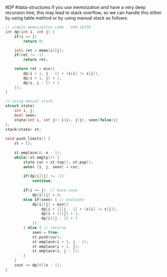 #DP #data-structures
if you use memoization and have a very deep recursion tree, this may lead to stack overflow, so we can handle this either by using table method or by using manual stack as follows:

```C++
// simple memoization code - UVA-10739
int dp(int i, int j) {
    if(i >= j)
        return 0;

    int& ret = memo[i][j];
    if(ret != -1)
        return ret;

    return ret = min({
        dp(i + 1, j - 1) + (s[i] != s[j]),
        dp(i + 1, j) + 1,
        dp(i, j - 1) + 1
    });
}
```

```C++
// using manual stack
struct state{  
    int i, j;  
    bool seen;  
    state(int i, int j): i(i), j(j), seen(false){}  
};    
stack<state> st;  
  
void push_limits() {  
    st = {};  
  
    st.emplace(0, n - 1);  
    while(!st.empty()) {  
        state cur = st.top(); st.pop();  
        auto& [i, j, seen] = cur;  
  
        if(dp[i][j] != -1)  
            continue;  
  
        if(i >= j)  // base case
            dp[i][j] = 0;  
        else if(seen) { // evaluate  
            dp[i][j] = min({  
                dp[i + 1][j - 1] + (s[i] != s[j]),  
                dp[i + 1][j] + 1,  
                dp[i][j - 1] + 1  
            });  
        } else { // recurse
            seen = true;  
            st.push(cur);  
            st.emplace(i + 1, j - 1);  
            st.emplace(i + 1, j);  
            st.emplace(i, j - 1);  
        }  
    }    
    cout << dp[0][n - 1];  
}

```